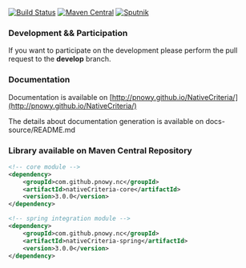 
[![Build Status](https://travis-ci.org/pnowy/NativeCriteria.svg?branch=develop)](https://travis-ci.org/pnowy/NativeCriteria)
[![Maven Central](https://img.shields.io/maven-central/v/org.apache.maven/apache-maven.svg)](http://search.maven.org/#search%7Cga%7C1%7Cg%3A%22com.github.pnowy.nc%22)
[![Sputnik](https://sputnik.ci/conf/badge)](https://sputnik.ci/app#/builds/pnowy/NativeCriteria)

### Development && Participation

If you want to participate on the development please perform the pull request to the **develop** branch.

### Documentation

Documentation is available on [http://pnowy.github.io/NativeCriteria/](http://pnowy.github.io/NativeCriteria/)

The details about documentation generation is available on docs-source/README.md

### Library available on Maven Central Repository
```xml
<!-- core module -->
<dependency>
    <groupId>com.github.pnowy.nc</groupId>
    <artifactId>nativeCriteria-core</artifactId>
    <version>3.0.0</version>
</dependency>

<!-- spring integration module -->
<dependency>
    <groupId>com.github.pnowy.nc</groupId>
    <artifactId>nativeCriteria-spring</artifactId>
    <version>3.0.0</version>
</dependency>
```
